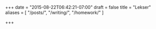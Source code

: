 +++
date = "2015-08-22T06:42:21-07:00"
draft = false
title = "Lekser"
aliases = [
    "/posts/",
    "/writing/",
    "/homework/"
]

+++
